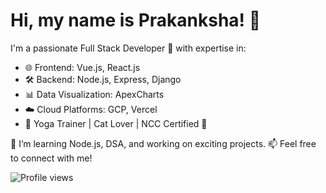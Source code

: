 # Hi, my name is Prakanksha! 👋

I'm a passionate Full Stack Developer 🚀 with expertise in:
- 🌐 Frontend: Vue.js, React.js
- 🛠️ Backend: Node.js, Express, Django
- 📊 Data Visualization: ApexCharts
- ☁️ Cloud Platforms: GCP, Vercel
- 🧘 Yoga Trainer | Cat Lover | NCC Certified 💪

🌱 I’m learning Node.js, DSA, and working on exciting projects.
📫 Feel free to connect with me!

![Profile views](https://komarev.com/ghpvc/?username=Prakanksh&color=blue)
